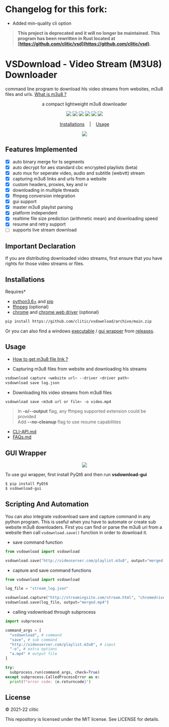 # Changelog for this fork:
- Added min-quality cli option



> **This project is deprecated and it will no longer be maintained.**
> **This program has been rewritten in Rust located at [https://github.com/clitic/vsd](https://github.com/clitic/vsd).**

# VSDownload - Video Stream (M3U8) Downloader

command line program to download hls video streams from websites, m3u8 files and urls. [What is m3u8 ?](https://en.wikipedia.org/wiki/M3U)

<p align="center">
  a compact lightweight m3u8 downloader
</p>

<p align="center">
  <img src="https://img.shields.io/badge/dynamic/json?style=flat-square&maxAge=86400&label=downloads&query=%24.total_downloads&url=https%3A%2F%2Fapi.pepy.tech%2Fapi%2Fprojects%2Fvsdownload">
  <img src="https://img.shields.io/pypi/v/vsdownload?style=flat-square">
  <img src="https://img.shields.io/badge/python-%3E=_3.6-green?style=flat-square"/>
  <img src="https://img.shields.io/github/license/clitic/vsdownload?style=flat-square">
  <img src="https://img.shields.io/github/repo-size/clitic/vsdownload?style=flat-square">
  <img src="https://img.shields.io/tokei/lines/github/clitic/vsdownload?style=flat-square">
</p>

<p align="center">
  <a href="#Installations">Installations</a>
  &nbsp;&nbsp;&nbsp;|&nbsp;&nbsp;&nbsp;
  <a href="#Usage">Usage</a>
</p>

<p align="center">
  <img src="https://raw.githubusercontent.com/clitic/vsdownload/main/images/vsdownload.gif">
</p>

## Features Implemented

- [x] auto binary merge for ts segments
- [x] auto decrypt for aes standard cbc encrypted playlists (beta)
- [x] auto mux for seperate video, audio and subtitle (webvtt) stream
- [x] capturing m3u8 links and urls from a website
- [x] custom headers, proxies, key and iv
- [x] downloading in multiple threads
- [x] ffmpeg conversion integration
- [x] gui support
- [x] master m3u8 playlist parsing
- [x] platform independent
- [x] realtime file size prediction (arithmetic mean) and downloading speed
- [x] resume and retry support
- [ ] supports live stream download

## Important Declaration

If you are distributing downloaded video streams, first ensure that you have rights for those video streams or files.

## Installations

Requires*

- [python3.6+](https://www.python.org/downloads) and [pip](https://pip.pypa.io/en/stable/installation)
- [ffmpeg](https://www.ffmpeg.org/download.html) (optional)
- [chrome](https://www.google.com/chrome/) and [chrome web driver](https://chromedriver.chromium.org/downloads) (optional)

```bash
pip install https://github.com/clitic/vsdownload/archive/main.zip
```

Or you can also find a windows [executable](https://github.com/clitic/vsdownload/releases/download/v1.1.21/vsdownload.exe) / [gui wrapper](https://github.com/clitic/vsdownload/releases/download/v1.1.21/vsdownload_gui.zip) from [releases](https://github.com/clitic/vsdownload/releases).

## Usage

- [How to get m3u8 file link ?](https://github.com/clitic/vsdownload/blob/main/docs/FAQs.md#How+to+get+m3u8+file+link+?)

- Capturing m3u8 files from website and downloading hls streams

```bash
vsdownload capture <website url> --driver <driver path>
vsdownload save log.json
```

- Downloading hls video streams from m3u8 files

```bash
vsdownload save <m3u8 url or file> -o video.mp4
```

> In **-o/--output** flag, any ffmpeg supported extension could be provided <br> Add **--no-cleanup** flag to use resume capabilities

- [CLI-API.md](docs/CLI-API.md)
- [FAQs.md](docs/FAQs.md)

## GUI Wrapper

<p align="center">
  <img src="https://raw.githubusercontent.com/clitic/vsdownload/main/images/gui_wrapper.jpg">
</p>

To use gui wrapper, first install PyQt6 and then run **vsdownload-gui**

```bash
$ pip install PyQt6
$ vsdownload-gui
```

## Scripting And Automation

You can also integrate vsdownload save and capture command in any python program. This is useful when you have to automate or create sub website m3u8 downloaders. First you can find or parse the m3u8 uri from a website then call `vsdownload.save()` function in order to download it.

- save command function

```python
from vsdownload import vsdownload

vsdownload.save("http://videoserver.com/playlist.m3u8", output="merged.mp4")
```

- capture and save command functions

```python
from vsdownload import vsdownload

log_file = "stream_log.json"

vsdownload.capture("http://streamingsite.com/stream.html", "chromedriver.exe", output=log_file)
vsdownload.save(log_file, output="merged.mp4")
```

- calling vsdownload through subprocess

```python
import subprocess

command_args = [
  "vsdownload", # command
  "save", # sub command
  "http://videoserver.com/playlist.m3u8", # input
  "-o", # extra options
  "a.mp4" # output file
]

try:
  subprocess.run(command_args, check=True)
except subprocess.CalledProcessError as e:
  print(f"error code: {e.returncode}")
```

## License

&copy; 2021-22 clitic

This repository is licensed under the MIT license. See LICENSE for details.

